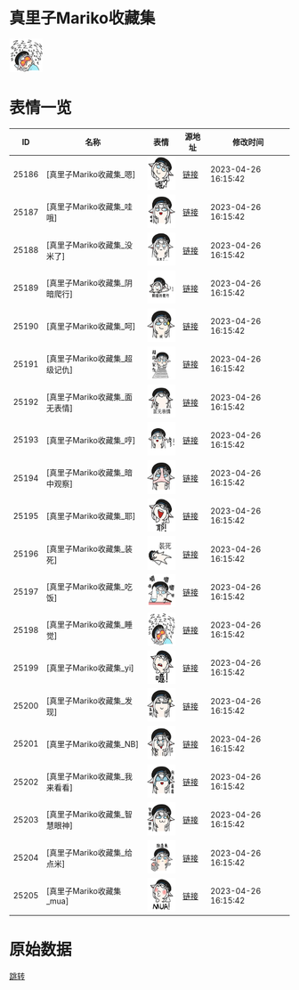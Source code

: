 # 真里子Mariko收藏集

<img src="./cover.png" height="60" alt="cover" />

# 表情一览

|ID|名称|表情|源地址|修改时间|
|----|----|----|----|----|
|25186|[真里子Mariko收藏集_嗯]|<img src="./pic/025186_%5B真里子Mariko收藏集_嗯%5D.png" height="60" alt="嗯"/>|[链接](https://i0.hdslb.com/bfs/garb/item/476000b6d7915a342822154e874e00e845b79758.png)|2023-04-26 16:15:42|
|25187|[真里子Mariko收藏集_哇哦]|<img src="./pic/025187_%5B真里子Mariko收藏集_哇哦%5D.png" height="60" alt="哇哦"/>|[链接](https://i0.hdslb.com/bfs/garb/item/caac0300d7c10dac9b5b47b9dfb5aced4c31deba.png)|2023-04-26 16:15:42|
|25188|[真里子Mariko收藏集_没米了]|<img src="./pic/025188_%5B真里子Mariko收藏集_没米了%5D.png" height="60" alt="没米了"/>|[链接](https://i0.hdslb.com/bfs/garb/item/8849f1e30404ca8e560e89e1051f5b2182a492d4.png)|2023-04-26 16:15:42|
|25189|[真里子Mariko收藏集_阴暗爬行]|<img src="./pic/025189_%5B真里子Mariko收藏集_阴暗爬行%5D.png" height="60" alt="阴暗爬行"/>|[链接](https://i0.hdslb.com/bfs/garb/item/4b7384c9b1ba50bc776c63e072b0b4544a5e8aa8.png)|2023-04-26 16:15:42|
|25190|[真里子Mariko收藏集_呵]|<img src="./pic/025190_%5B真里子Mariko收藏集_呵%5D.png" height="60" alt="呵"/>|[链接](https://i0.hdslb.com/bfs/garb/item/8768007d987d589ef25d1e5625d773473d52f916.png)|2023-04-26 16:15:42|
|25191|[真里子Mariko收藏集_超级记仇]|<img src="./pic/025191_%5B真里子Mariko收藏集_超级记仇%5D.png" height="60" alt="超级记仇"/>|[链接](https://i0.hdslb.com/bfs/garb/item/4792e98cc620459bdfd778aeae9542c588909d65.png)|2023-04-26 16:15:42|
|25192|[真里子Mariko收藏集_面无表情]|<img src="./pic/025192_%5B真里子Mariko收藏集_面无表情%5D.png" height="60" alt="面无表情"/>|[链接](https://i0.hdslb.com/bfs/garb/item/fa8942e9866346670b2f107c5f9e3ef4790a40f9.png)|2023-04-26 16:15:42|
|25193|[真里子Mariko收藏集_哼]|<img src="./pic/025193_%5B真里子Mariko收藏集_哼%5D.png" height="60" alt="哼"/>|[链接](https://i0.hdslb.com/bfs/garb/item/6d7a6b43bbbb749c3681bb29558cc0901ceb6261.png)|2023-04-26 16:15:42|
|25194|[真里子Mariko收藏集_暗中观察]|<img src="./pic/025194_%5B真里子Mariko收藏集_暗中观察%5D.png" height="60" alt="暗中观察"/>|[链接](https://i0.hdslb.com/bfs/garb/item/f923957b9fe855f7c8a7b3cec4f74ef3cf0af176.png)|2023-04-26 16:15:42|
|25195|[真里子Mariko收藏集_耶]|<img src="./pic/025195_%5B真里子Mariko收藏集_耶%5D.png" height="60" alt="耶"/>|[链接](https://i0.hdslb.com/bfs/garb/item/c5c908819584639f123e734e7a52c271e158debf.png)|2023-04-26 16:15:42|
|25196|[真里子Mariko收藏集_装死]|<img src="./pic/025196_%5B真里子Mariko收藏集_装死%5D.png" height="60" alt="装死"/>|[链接](https://i0.hdslb.com/bfs/garb/item/d315dd60706d393fe47b186073589a8de24009a3.png)|2023-04-26 16:15:42|
|25197|[真里子Mariko收藏集_吃饭]|<img src="./pic/025197_%5B真里子Mariko收藏集_吃饭%5D.png" height="60" alt="吃饭"/>|[链接](https://i0.hdslb.com/bfs/garb/item/255e669296d1bb718851f40646681a85bb8da227.png)|2023-04-26 16:15:42|
|25198|[真里子Mariko收藏集_睡觉]|<img src="./pic/025198_%5B真里子Mariko收藏集_睡觉%5D.png" height="60" alt="睡觉"/>|[链接](https://i0.hdslb.com/bfs/garb/item/72beef4bbff1f03ad1d68e93f78c6ca2f6c91117.png)|2023-04-26 16:15:42|
|25199|[真里子Mariko收藏集_yi]|<img src="./pic/025199_%5B真里子Mariko收藏集_yi%5D.png" height="60" alt="yi"/>|[链接](https://i0.hdslb.com/bfs/garb/item/476161e29caeaee31566443062e1b61e1d723362.png)|2023-04-26 16:15:42|
|25200|[真里子Mariko收藏集_发现]|<img src="./pic/025200_%5B真里子Mariko收藏集_发现%5D.png" height="60" alt="发现"/>|[链接](https://i0.hdslb.com/bfs/garb/item/936f930d174f43578ffe69ebdc947caf86e233cb.png)|2023-04-26 16:15:42|
|25201|[真里子Mariko收藏集_NB]|<img src="./pic/025201_%5B真里子Mariko收藏集_NB%5D.png" height="60" alt="NB"/>|[链接](https://i0.hdslb.com/bfs/garb/item/032efefa858a7ead13a70dc97cc8011c491c4ba4.png)|2023-04-26 16:15:42|
|25202|[真里子Mariko收藏集_我来看看]|<img src="./pic/025202_%5B真里子Mariko收藏集_我来看看%5D.png" height="60" alt="我来看看"/>|[链接](https://i0.hdslb.com/bfs/garb/item/482de8293480445b2d0a3f0e3d9fe8bfbefb3d85.png)|2023-04-26 16:15:42|
|25203|[真里子Mariko收藏集_智慧眼神]|<img src="./pic/025203_%5B真里子Mariko收藏集_智慧眼神%5D.png" height="60" alt="智慧眼神"/>|[链接](https://i0.hdslb.com/bfs/garb/item/7603fa180f200f03c8913eba10b27526cda3b86d.png)|2023-04-26 16:15:42|
|25204|[真里子Mariko收藏集_给点米]|<img src="./pic/025204_%5B真里子Mariko收藏集_给点米%5D.png" height="60" alt="给点米"/>|[链接](https://i0.hdslb.com/bfs/garb/item/195fefb3eb29e651ba596b164b2535b3f7f98a59.png)|2023-04-26 16:15:42|
|25205|[真里子Mariko收藏集_mua]|<img src="./pic/025205_%5B真里子Mariko收藏集_mua%5D.png" height="60" alt="mua"/>|[链接](https://i0.hdslb.com/bfs/garb/item/724cd1f7a2a642e1f75f099e20b0619a64c15356.png)|2023-04-26 16:15:42|

# 原始数据

[跳转](./raw.json)

